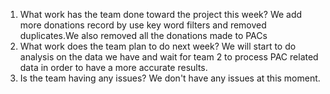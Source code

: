 1. What work has the team done toward the project this week?
We add more donations record by use key word filters and removed duplicates.We also removed all the donations made to PACs
2. What work does the team plan to do next week?
We will start to do analysis on the data we have and wait for team 2 to process PAC related data in order to have a more accurate results. 
3. Is the team having any issues?
We don't have any issues at this moment.
 